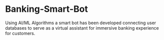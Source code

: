 # Banking-Smart-Bot
Using AI/ML Algorithms a smart bot has been developed connecting user databases to serve as a virtual assistant for immersive banking experience for customers.
